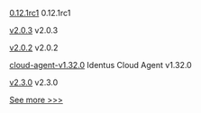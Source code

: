 
[0.12.1rc1](https://github.com/hyperledger/aries-cloudagent-python/releases/tag/0.12.1rc1) 0.12.1rc1

[v2.0.3](https://github.com/hyperledger/indy-shared-gha/releases/tag/v2.0.3) v2.0.3

[v2.0.2](https://github.com/hyperledger/indy-shared-gha/releases/tag/v2.0.2) v2.0.2

[cloud-agent-v1.32.0](https://github.com/hyperledger/identus-cloud-agent/releases/tag/cloud-agent-v1.32.0) Identus Cloud Agent v1.32.0

[v2.3.0](https://github.com/hyperledger/aries-framework-swift/releases/tag/v2.3.0) v2.3.0


[See more >>>](https://start-here.hyperledger.org/releases)
